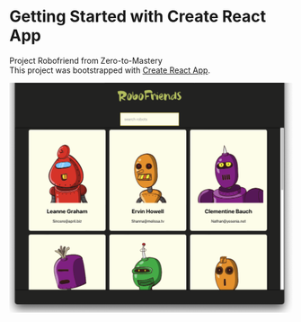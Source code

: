 # Getting Started with Create React App

Project Robofriend from Zero-to-Mastery
<br>
This project was bootstrapped with [Create React App](https://github.com/facebook/create-react-app).

![Project Preview](./screenshot-robofriend.png)
